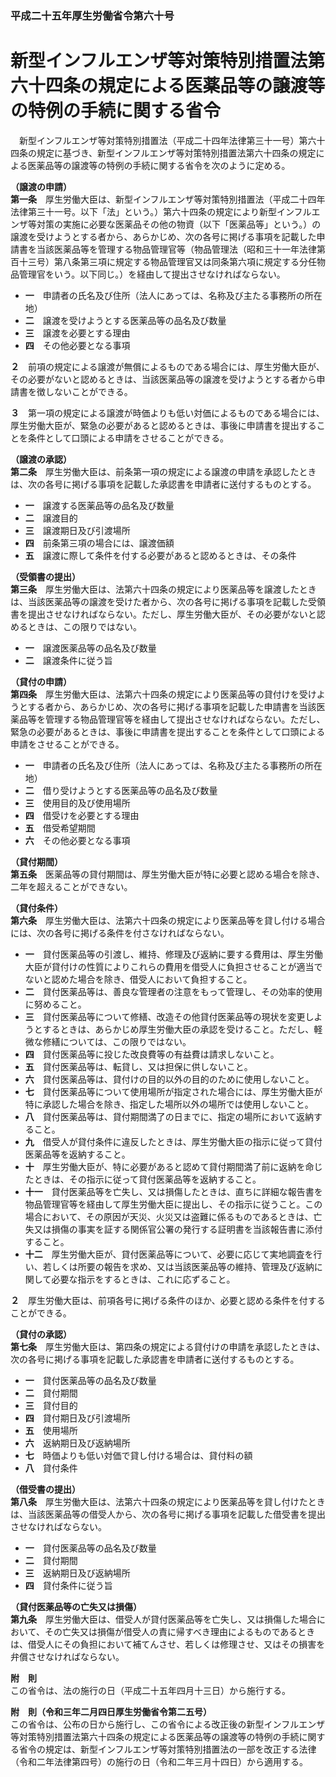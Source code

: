 ### 平成二十五年厚生労働省令第六十号  
# 新型インフルエンザ等対策特別措置法第六十四条の規定による医薬品等の譲渡等の特例の手続に関する省令  
　新型インフルエンザ等対策特別措置法（平成二十四年法律第三十一号）第六十四条の規定に基づき、新型インフルエンザ等対策特別措置法第六十四条の規定による医薬品等の譲渡等の特例の手続に関する省令を次のように定める。  
  
**（譲渡の申請）**  
**第一条**　厚生労働大臣は、新型インフルエンザ等対策特別措置法（平成二十四年法律第三十一号。以下「法」という。）第六十四条の規定により新型インフルエンザ等対策の実施に必要な医薬品その他の物資（以下「医薬品等」という。）の譲渡を受けようとする者から、あらかじめ、次の各号に掲げる事項を記載した申請書を当該医薬品等を管理する物品管理官等（物品管理法（昭和三十一年法律第百十三号）第八条第三項に規定する物品管理官又は同条第六項に規定する分任物品管理官をいう。以下同じ。）を経由して提出させなければならない。  
* **一**　申請者の氏名及び住所（法人にあっては、名称及び主たる事務所の所在地）  
* **二**　譲渡を受けようとする医薬品等の品名及び数量  
* **三**　譲渡を必要とする理由  
* **四**　その他必要となる事項  
  
**２**　前項の規定による譲渡が無償によるものである場合には、厚生労働大臣が、その必要がないと認めるときは、当該医薬品等の譲渡を受けようとする者から申請書を徴しないことができる。  
  
**３**　第一項の規定による譲渡が時価よりも低い対価によるものである場合には、厚生労働大臣が、緊急の必要があると認めるときは、事後に申請書を提出することを条件として口頭による申請をさせることができる。  
  
**（譲渡の承認）**  
**第二条**　厚生労働大臣は、前条第一項の規定による譲渡の申請を承認したときは、次の各号に掲げる事項を記載した承認書を申請者に送付するものとする。  
* **一**　譲渡する医薬品等の品名及び数量  
* **二**　譲渡目的  
* **三**　譲渡期日及び引渡場所  
* **四**　前条第三項の場合には、譲渡価額  
* **五**　譲渡に際して条件を付する必要があると認めるときは、その条件  
  
**（受領書の提出）**  
**第三条**　厚生労働大臣は、法第六十四条の規定により医薬品等を譲渡したときは、当該医薬品等の譲渡を受けた者から、次の各号に掲げる事項を記載した受領書を提出させなければならない。ただし、厚生労働大臣が、その必要がないと認めるときは、この限りではない。  
* **一**　譲渡医薬品等の品名及び数量  
* **二**　譲渡条件に従う旨  
  
**（貸付の申請）**  
**第四条**　厚生労働大臣は、法第六十四条の規定により医薬品等の貸付けを受けようとする者から、あらかじめ、次の各号に掲げる事項を記載した申請書を当該医薬品等を管理する物品管理官等を経由して提出させなければならない。ただし、緊急の必要があるときは、事後に申請書を提出することを条件として口頭による申請をさせることができる。  
* **一**　申請者の氏名及び住所（法人にあっては、名称及び主たる事務所の所在地）  
* **二**　借り受けようとする医薬品等の品名及び数量  
* **三**　使用目的及び使用場所  
* **四**　借受けを必要とする理由  
* **五**　借受希望期間  
* **六**　その他必要となる事項  
  
**（貸付期間）**  
**第五条**　医薬品等の貸付期間は、厚生労働大臣が特に必要と認める場合を除き、二年を超えることができない。  
  
**（貸付条件）**  
**第六条**　厚生労働大臣は、法第六十四条の規定により医薬品等を貸し付ける場合には、次の各号に掲げる条件を付さなければならない。  
* **一**　貸付医薬品等の引渡し、維持、修理及び返納に要する費用は、厚生労働大臣が貸付けの性質によりこれらの費用を借受人に負担させることが適当でないと認めた場合を除き、借受人において負担すること。  
* **二**　貸付医薬品等は、善良な管理者の注意をもって管理し、その効率的使用に努めること。  
* **三**　貸付医薬品等について修繕、改造その他貸付医薬品等の現状を変更しようとするときは、あらかじめ厚生労働大臣の承認を受けること。ただし、軽微な修繕については、この限りではない。  
* **四**　貸付医薬品等に投じた改良費等の有益費は請求しないこと。  
* **五**　貸付医薬品等は、転貸し、又は担保に供しないこと。  
* **六**　貸付医薬品等は、貸付けの目的以外の目的のために使用しないこと。  
* **七**　貸付医薬品等について使用場所が指定された場合には、厚生労働大臣が特に承認した場合を除き、指定した場所以外の場所では使用しないこと。  
* **八**　貸付医薬品等は、貸付期間満了の日までに、指定の場所において返納すること。  
* **九**　借受人が貸付条件に違反したときは、厚生労働大臣の指示に従って貸付医薬品等を返納すること。  
* **十**　厚生労働大臣が、特に必要があると認めて貸付期間満了前に返納を命じたときは、その指示に従って貸付医薬品等を返納すること。  
* **十一**　貸付医薬品等を亡失し、又は損傷したときは、直ちに詳細な報告書を物品管理官等を経由して厚生労働大臣に提出し、その指示に従うこと。この場合において、その原因が天災、火災又は盗難に係るものであるときは、亡失又は損傷の事実を証する関係官公署の発行する証明書を当該報告書に添付すること。  
* **十二**　厚生労働大臣が、貸付医薬品等について、必要に応じて実地調査を行い、若しくは所要の報告を求め、又は当該医薬品等の維持、管理及び返納に関して必要な指示をするときは、これに応ずること。  
  
**２**　厚生労働大臣は、前項各号に掲げる条件のほか、必要と認める条件を付することができる。  
  
**（貸付の承認）**  
**第七条**　厚生労働大臣は、第四条の規定による貸付けの申請を承認したときは、次の各号に掲げる事項を記載した承認書を申請者に送付するものとする。  
* **一**　貸付医薬品等の品名及び数量  
* **二**　貸付期間  
* **三**　貸付目的  
* **四**　貸付期日及び引渡場所  
* **五**　使用場所  
* **六**　返納期日及び返納場所  
* **七**　時価よりも低い対価で貸し付ける場合は、貸付料の額  
* **八**　貸付条件  
  
**（借受書の提出）**  
**第八条**　厚生労働大臣は、法第六十四条の規定により医薬品等を貸し付けたときは、当該医薬品等の借受人から、次の各号に掲げる事項を記載した借受書を提出させなければならない。  
* **一**　貸付医薬品等の品名及び数量  
* **二**　貸付期間  
* **三**　返納期日及び返納場所  
* **四**　貸付条件に従う旨  
  
**（貸付医薬品等の亡失又は損傷）**  
**第九条**　厚生労働大臣は、借受人が貸付医薬品等を亡失し、又は損傷した場合において、その亡失又は損傷が借受人の責に帰すべき理由によるものであるときは、借受人にその負担において補てんさせ、若しくは修理させ、又はその損害を弁償させなければならない。  
  
**附　則**  
この省令は、法の施行の日（平成二十五年四月十三日）から施行する。  
  
**附　則（令和三年二月四日厚生労働省令第二五号）**  
この省令は、公布の日から施行し、この省令による改正後の新型インフルエンザ等対策特別措置法第六十四条の規定による医薬品等の譲渡等の特例の手続に関する省令の規定は、新型インフルエンザ等対策特別措置法の一部を改正する法律（令和二年法律第四号）の施行の日（令和二年三月十四日）から適用する。  
  

